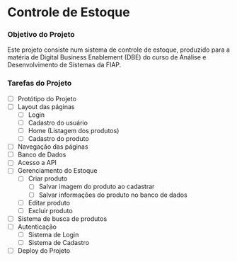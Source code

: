 # Controle de Estoque
### Objetivo do Projeto
Este projeto consiste num sistema de controle de estoque, produzido para a matéria de Digital Business Enablement (DBE) do curso de Análise e Desenvolvimento de Sistemas da FIAP.

### Tarefas do Projeto 
 - [ ] Protótipo do Projeto
 - [ ] Layout das páginas
	 - [ ] Login
	 - [ ] Cadastro do usuário
	 - [ ] Home (Listagem dos produtos)
	 - [ ] Cadastro do produto
 - [ ] Navegação das páginas
 - [ ] Banco de Dados
 - [ ] Acesso a API
 - [ ] Gerenciamento do Estoque
	 - [ ] Criar produto
		 - [ ] Salvar imagem do produto ao cadastrar
		 - [ ] Salvar informações do produto no banco de dados
	 - [ ] Editar produto
	 - [ ] Excluir produto
 - [ ] Sistema de busca de produtos
 - [ ] Autenticação
	 - [ ] Sistema de Login
	 - [ ] Sistema de Cadastro
 - [ ] Deploy do Projeto

